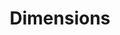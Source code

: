 ---
layout: default
bigquery: https://console.cloud.google.com/bigquery?p=covid-19-dimensions-ai&page=table&d=data&t=publications
contributors: Digital Science, https://www.digital-science.com/
cost: Free for personal, non-commercial use.
description: Dimensions contains more than 100 million publications, ranging from
  articles published in scholarly journals, books and book chapters, to preprints
  and conference proceedings. All publications are contextualized with linked data
  sets, funding, publications, patents, clinical trials, and policy documents. You
  can also view associated categories, funders, institutions, and researcher profiles.
documentation: https://docs.dimensions.ai/bigquery/index.html
last_edit: 04/06/2022, 10:47:18
location: https://www.dimensions.ai/products/free/
maintained_by: Digital Science, https://www.digital-science.com/
schema_fields:
- established
- funding_gbp
- conference
- title
- funding_chf
- volume
- filing_status
- pmid
- end_year
- journal_lists
- jurisdiction
- current_assignee_orgs
- relationships
- funding_usd
- clinical_trial_ids
- start_year
- funding_nzd
- abstract
- mesh_headings
- funding_currency
- inventor_names
- family_id
- funder_org_countries
- associated_grant_ids
- pages
- parent_id
- open_access_categories_v2
- authors
- date_modified
- resulting_publication_ids
- embargo_date
- citation_string
- start_date
- altmetrics
- original_assignee_countries
- interventions
- address
- date_imported_gbq
- links
- category_rcdc
- aliases
- date_online
- funder_org_cities
- repository_name
- doi
- original_abstract
- journal
- source_id
- repository_url
- reference_ids
- editors
- categories
- language
- acronyms
- category_bra
- funding_eur
- concepts
- license
- funding_amount
- current_assignee_countries
- repository_id
- category_for
- publication_year
- gender
- research_org_state_names
- family_count
- status
- filing_year
- arxiv_id
- research_org_cities
- priority_year
- associated_publication_pmid
- research_org_country_names
- book_series_title
- family_members_ids
- funder_org
- registry
- name
- assignee_orgs
- research_org_countries
- proceedings_title
- researcher_ids
- metrics
- citations
- book_title
- funder_org_acronyms
- funder_countries
- category_hrcs_hc
- category_uoa
- isbn
- original_assignee_orgs
- created_date
- organisation_details
- types
- email_address
- category_icrp_cso
- legal_status
- publisher
- pmcid
- research_org_city_names
- funder_orgs
- conditions
- description
- funder_org_state_codes
- application_number
- labels
- citations_count
- associated_publication_id
- kind
- acknowledgements
- external_ids
- publication_date
- resulting_publication_doi
- date_inserted
- category_hra
- mesh_terms
- date
- phase
- foa_number
- end_date
- original_title
- issue
- publication_ids
- grant_number
- cited_by_ids
- category_icrp_ct
- original_assignee
- granted_year
- expiration_year
- associated_publication_arxiv_id
- date_print
- legal_events
- priority_date
- ipcr
- supporting_grant_ids
- category_hrcs_rac
- investigators
- funding_jpy
- funding_cny
- eisbn
- type
- current_assignee
- subtitles
- research_orgs
- research_org_state_codes
- funding_cad
- id
- granted_date
- cpc
- associated_publication_doi
- wikipedia_url
- brief_title
- expiration_date
- funding_details
- open_access_categories
- funding_aud
- patent_ids
- assignee_countries
- linkout
- acronym
- year
- active_years
- category_sdg
- date_normal
- filing_date
shortname: dimensions
tags:
- scholarly literature
- patents
- funding
- clinical trials
- academic profiles
terms_of_use: 'Use of both the Dimensions COVID-19 dataset and full Dimensions dataset
  are subject to the Dimensions Terms of use: https://www.dimensions.ai/policies-terms-legal '
title: Dimensions
uuid: dcff88bd-fe6b-4fdb-8159-809bf9d7bc1c
---